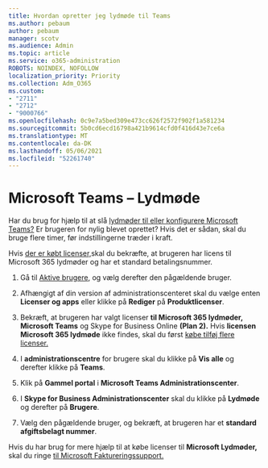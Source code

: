 ```yaml
---
title: Hvordan opretter jeg lydmøde til Teams
ms.author: pebaum
author: pebaum
manager: scotv
ms.audience: Admin
ms.topic: article
ms.service: o365-administration
ROBOTS: NOINDEX, NOFOLLOW
localization_priority: Priority
ms.collection: Adm_O365
ms.custom:
- "2711"
- "2712"
- "9000766"
ms.openlocfilehash: 0c9e7a5bed309e473cc626f2572f902f1a581234
ms.sourcegitcommit: 5b0cd6ecd16798a421b9614cfd0f416d43e7ce6a
ms.translationtype: MT
ms.contentlocale: da-DK
ms.lasthandoff: 05/06/2021
ms.locfileid: "52261740"
---
```

# <a name="microsoft-teams--audio-conferencing"></a>Microsoft Teams – Lydmøde

Har du brug for hjælp til at slå [lydmøder til eller konfigurere Microsoft Teams?](https://docs.microsoft.com/microsoftteams/set-up-audio-conferencing-in-teams)  Er brugeren for nylig blevet oprettet? Hvis det er sådan, skal du bruge flere timer, før indstillingerne træder i kraft.

Hvis [der er købt licenser,](https://docs.microsoft.com/microsoftteams/set-up-audio-conferencing-in-teams#step-2-get-and-assign-licenses)skal du bekræfte, at brugeren har licens til Microsoft 365 lydmøder og har et standard betalingsnummer.

1. Gå til [Aktive brugere](https://admin.microsoft.com/Adminportal/Home?source=applauncher#/users), og vælg derefter den pågældende bruger.

2. Afhængigt af din version af administrationscenteret skal du vælge enten **Licenser og apps** eller klikke på **Rediger** på **Produktlicenser**.

3. Bekræft, at brugeren har valgt licenser **til Microsoft 365 lydmøder, Microsoft Teams** og Skype for Business Online **(Plan 2).** Hvis **licensen Microsoft 365 lydmøde** ikke findes, skal du først [købe tilføj flere licenser.](https://docs.microsoft.com/microsoftteams/teams-add-on-licensing/microsoft-teams-add-on-licensing?tabs=small-business)

4. I **administrationscentre** for brugere skal du klikke på **Vis alle** og derefter klikke på **Teams**.

5. Klik på **Gammel portal** i **Microsoft Teams Administrationscenter**.

6. I **Skype for Business Administrationscenter** skal du klikke på **Lydmøde** og derefter på **Brugere**.

7. Vælg den pågældende bruger, og bekræft, at brugeren har et **standard afgiftsbelagt nummer**.

Hvis du har brug for mere hjælp til at købe licenser til **Microsoft Lydmøder,** skal du ringe [til Microsoft Faktureringssupport.](/microsoft-365/admin/contact-support-for-business-products?view=o365-worldwide#phone-support)
